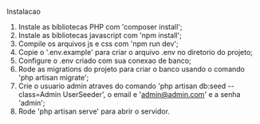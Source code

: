 Instalacao

1. Instale as bibliotecas PHP com 'composer install';
2. Instale as bibliotecas javascript com 'npm install';
3. Compile os arquivos js e css com 'npm run dev';
4. Copie o '.env.example' para criar o arquivo .env no diretorio do projeto;
5. Configure o .env criado com sua conexao de banco;
6. Rode as migrations do projeto para criar o banco usando o comando 'php artisan migrate';
7. Crie o usuario admin atraves do comando 'php artisan db:seed --class=Admin UserSeeder', o email e 'admin@admin.com' e a senha 'admin';
8. Rode 'php artisan serve' para abrir o servidor.